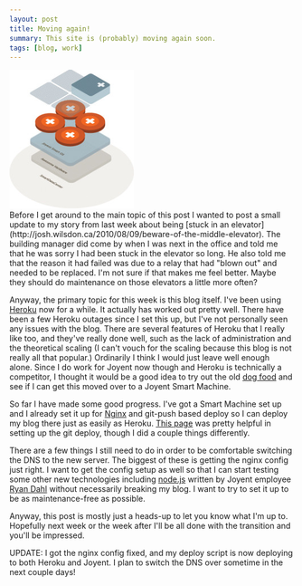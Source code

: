```yaml
---
layout: post
title: Moving again!
summary: This site is (probably) moving again soon.
tags: [blog, work]
---
```


<div class="floatyimg"><a href="http://www.joyent.com/technology/"><img src="/images/joyent-smartos-stack.jpg" alt="" /></a></div>
Before I get around to the main topic of this post I wanted to post a small update to my story from last week about being [stuck in an elevator](http://josh.wilsdon.ca/2010/08/09/beware-of-the-middle-elevator).  The building manager did come by when I was next in the office and told me that he was sorry I had been stuck in the elevator so long.  He also told me that the reason it had failed was due to a relay that had "blown out" and needed to be replaced.  I'm not sure if that makes me feel better.  Maybe they should do maintenance on those elevators a little more often?

Anyway, the primary topic for this week is this blog itself.  I've been using [Heroku](http://heroku.com/) now for a while.  It actually has worked out pretty well.  There have been a few Heroku outages since I set this up, but I've not personally seen any issues with the blog.  There are several features of Heroku that I really like too, and they've really done well, such as the lack of administration and the theoretical scaling (I can't vouch for the scaling because this blog is not really all that popular.)  Ordinarily I think I would just leave well enough alone.  Since I do work for Joyent now though and Heroku is technically a competitor, I thought it would be a good idea to try out the old [dog food](http://en.wikipedia.org/wiki/Eating_your_own_dog_food) and see if I can get this moved over to a Joyent Smart Machine.

So far I have made some good progress.  I've got a Smart Machine set up and I already set it up for [Nginx](http://nginx.org/) and git-push based deploy so I can deploy my blog there just as easily as Heroku. [This page](http://toroid.org/ams/git-website-howto) was pretty helpful in setting up the git deploy, though I did a couple things differently.

There are a few things I still need to do in order to be comfortable switching the DNS to the new server.  The biggest of these is getting the nginx config just right.  I want to get the config setup as well so that I can start testing some other new technologies including [node.js](http://nodejs.org/) written by Joyent employee [Ryan Dahl](http://github.com/ry) without necessarily breaking my blog.  I want to try to set it up to be as maintenance-free as possible.

Anyway, this post is mostly just a heads-up to let you know what I'm up to.  Hopefully next week or the week after I'll be all done with the transition and you'll be impressed.

UPDATE: I got the nginx config fixed, and my deploy script is now deploying to both Heroku and Joyent.  I plan to switch the DNS over sometime in the next couple days!
